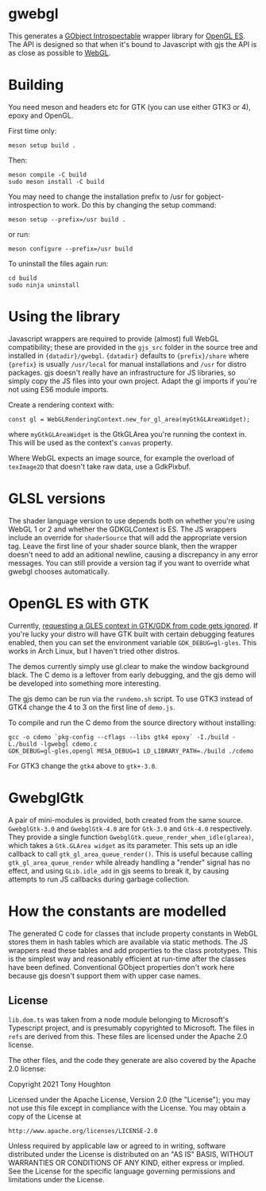 # gwebgl

This generates a [GObject Introspectable](https://gi.readthedocs.io/en/latest/)
wrapper library for [OpenGL ES](https://www.khronos.org/opengles/). The API is
designed so that when it's bound to Javascript with gjs the API is as close as
possible to [WebGL](https://www.khronos.org/webgl/).

# Building

You need meson and headers etc for GTK (you can use either GTK3 or 4), epoxy and
OpenGL.

First time only:
```
meson setup build .
```

Then:
```
meson compile -C build
sudo meson install -C build
```

You may need to change the installation prefix to /usr for gobject-introspection
to work. Do this by changing the setup command:
```
meson setup --prefix=/usr build .
```
or run:
```
meson configure --prefix=/usr build
```

To uninstall the files again run:

```
cd build
sudo ninja uninstall
```

# Using the library

Javascript wrappers are required to provide (almost) full WebGL compatibility;
these are provided in the `gjs_src` folder in the source tree and installed
in `{datadir}/gwebgl`. `{datadir}` defaults to `{prefix}/share` where `{prefix}`
is usually `/usr/local` for manual installations and `/usr` for distro packages.
gjs doesn't really have an infrastructure for JS libraries, so simply copy the
JS files into your own project. Adapt the gi imports if you're not using ES6
module imports.

Create a rendering context with:
```
const gl = WebGLRenderingContext.new_for_gl_area(myGtkGLAreaWidget);
```
where `myGtkGLAreaWidget` is the GtkGLArea you're running the context in. This
will be used as the context's `canvas` property.

Where WebGL expects an image source, for example the overload of `texImage2D`
that doesn't take raw data, use a GdkPixbuf.

# GLSL versions

The shader language version to use depends both on whether you're using WebGL 1
or 2 and whether the GDKGLContext is ES. The JS wrappers include an override
for `shaderSource` that will add the appropriate version tag. Leave the first
line of your shader source blank, then the wrapper doesn't need to add an
aditional newline, causing a discrepancy in any error messages. You can still
provide a version tag if you want to override what gwebgl chooses automatically.

# OpenGL ES with GTK

Currently, [requesting a GLES context in GTK/GDK from code gets
ignored](https://gitlab.gnome.org/GNOME/gtk/-/issues/4221). If you're lucky your
distro will have GTK built with certain debugging features enabled, then you can
set the environment variable `GDK_DEBUG=gl-gles`. This works in Arch Linux, but
I haven't tried other distros.

The demos currently simply use gl.clear to make the window background
black. The C demo is a leftover from early debugging, and the gjs demo will be
developed into something more interesting.

The gjs demo can be run via the `rundemo.sh` script. To use GTK3 instead of
GTK4 change the 4 to 3 on the first line of `demo.js`.

To compile and run the C demo from the source directory without installing:

```
gcc -o cdemo `pkg-config --cflags --libs gtk4 epoxy` -I./build -L./build -lgwebgl cdemo.c
GDK_DEBUG=gl-gles,opengl MESA_DEBUG=1 LD_LIBRARY_PATH=./build ./cdemo
```
For GTK3 change the `gtk4` above to `gtk+-3.0`.

# GwebglGtk

A pair of mini-modules is provided, both created from the same source.
`GwebglGtk-3.0` and `GwebglGtk-4.0` are for `Gtk-3.0` and `Gtk-4.0`
respectively. They provide a single function
`GwebglGtk.queue_render_when_idle(glarea)`, which takes a `Gtk.GLArea widget`
as its parameter. This sets up an idle callback to call
`gtk_gl_area_queue_render()`.  This is useful because calling
`gtk_gl_area_queue_render` while already handling a "render" signal has no
effect, and using `GLib.idle_add` in gjs seems to break it, by causing attempts
to run JS callbacks during garbage collection.

# How the constants are modelled

The generated C code for classes that include property constants in WebGL stores
them in hash tables which are available via static methods. The JS wrappers
read these tables and add properties to the class prototypes. This is the
simplest way and reasonably efficient at run-time after the classes have been
defined. Conventional GObject properties don't work here because gjs doesn't
support them with upper case names.

## License

`lib.dom.ts` was taken from a node module belonging to Microsoft's Typescript
project, and is presumably copyrighted to Microsoft. The files in `refs` are
derived from this. These files are licensed under the Apache 2.0 license.

The other files, and the code they generate are also covered by the Apache 2.0
license:

Copyright 2021 Tony Houghton

Licensed under the Apache License, Version 2.0 (the "License"); you may not use
this file except in compliance with the License. You may obtain a copy of the
License at

    http://www.apache.org/licenses/LICENSE-2.0

Unless required by applicable law or agreed to in writing, software distributed
under the License is distributed on an "AS IS" BASIS, WITHOUT WARRANTIES OR
CONDITIONS OF ANY KIND, either express or implied. See the License for the
specific language governing permissions and limitations under the License.
